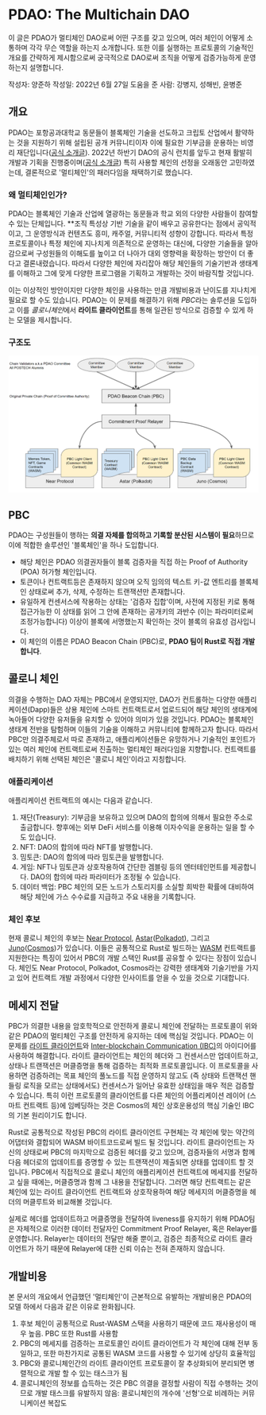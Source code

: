 # PDAO: The Multichain DAO

이 글은 PDAO가 멀티체인 DAO로써 어떤 구조를 갖고 있으며,
여러 체인이 어떻게 소통하며 각각 무슨 역할을 하는지 소개합니다.
또한 이를 실행하는 프로토콜의 기술적인 개요를 간략하게 제시함으로써
궁극적으로 DAO로써 조직을 어떻게 검증가능하게 운영하는지 설명합니다.

작성자: 양준하
작성일: 2022년 6월 27일
도움을 준 사람: 강병지, 성해빈, 윤병준

## 개요

PDAO는 포항공과대학교 동문들이 블록체인 기술을 선도하고 크립토 산업에서 활약하는 것을 지원하기 위해
설립된 공개 커뮤니티이자 이에 필요한 기부금을 운용하는 비영리 재단입니다([공식 소개글](https://github.com/postech-dao/pdao/blob/main/README.md)).
2022년 하반기 DAO의 공식 런치를 앞두고 현재 활발히 개발과 기획을 진행중이며([공식 소개글](https://github.com/postech-dao/pdao/blob/main/project-launch-orientation.md))
특히 사용할 체인의 선정을 오래동안 고민하였는데, 결론적으로 '멀티체인'의 패러다임을 채택하기로 했습니다.

### 왜 멀티체인인가?
PDAO는 블록체인 기술과 산업에 열광하는 동문들과 학교 외의 다양한 사람들이 참여할 수 있는 단체입니다.
**조직 특성상 기반 기술을 같이 배우고 공유한다는 점에서 공익적이고, 그 운영방식과 컨텐츠도 흥미, 캐주얼, 커뮤니티적 성향이 강합니다.
따라서 특정 프로토콜이나 특정 체인에 지나치게 의존적으로 운영하는 대신에,
다양한 기술들을 알아감으로써 구성원들의 이해도를 높이고 더 나아가 대외 영향력을 확장하는 방안이 더 좋다고 결론내렸습니다.
따라서 다양한 체인에 자리잡아 해당 체인들의 기술기반과 생태계를 이해하고 그에 맞게 다양한 프로그램을 기획하고 개발하는 것이 바람직할 것입니다.

이는 이상적인 방안이지만 다양한 체인을 사용하는 만큼 개발비용과 난이도를 지나치게 필요로 할 수도 있습니다.
PDAO는 이 문제를 해결하기 위해 *PBC*라는 솔루션을 도입하고 이를 *콜로니체인*에서 **라이트 클라이언트**를 통해 일관된 방식으로 검증할 수 있게 하는 모델을 제시합니다.

### 구조도
<img src="./multichain.PNG" alt="overview" width="800"/>

## PBC
PDAO는 구성원들이 행하는 **의결 자체를 합의하고 기록할 분산된 시스템이 필요**하므로 이에 적합한 솔루션인 '블록체인'을 하나 도입합니다.
- 해당 체인은 PDAO 의결권자들이 블록 검증자을 직접 하는 Proof of Authority (POA) 허가형 체인입니다.
- 토큰이나 컨트랙트등은 존재하지 않으며 오직 임의의 텍스트 키-값 엔트리를 블록체인 상태로써 추가, 삭제, 수정하는 트랜잭션만 존재합니다.
- 유일하게 컨센서스에 작용하는 상태는 '검증자 집합'이며, 사전에 지정된 키로 통해 접근가능한 이 상태를 읽어 그 안에 존재하는 공개키의 과반수 (이는 파라미터로써 조정가능합니다) 이상이 블록에 서명했는지 확인하는 것이 블록의 유효성 검사입니다.
- 이 체인의 이름은 PDAO Beacon Chain (PBC)로, **PDAO 팀이 Rust로 직접 개발합니다**.

## 콜로니 체인
의결을 수행하는 DAO 자체는 PBC에서 운영되지만, DAO가 컨트롤하는 다양한 애플리케이션(Dapp)들은
상용 체인에 스마트 컨트랙트로서 업로드되어 해당 체인의 생태계에 녹아들어 다양한 유저들을 유치할 수 있어야 의미가 있을 것입니다.
PDAO는 블록체인 생태계 전반을 탐험하며 이들의 기술을 이해하고 커뮤니티에 함께하고자 합니다.
따라서 PBC만 의결주체로서 따로 존재하고, 애플리케이션들은 유망하거나 기술적인 포인트가 있는 여러 체인에 컨트랙트로써 진출하는 멀티체인 패러다임을 지향합니다.
컨트랙트를 배치하기 위해 선택된 체인은 '콜로니 체인'이라고 지칭합니다.

### 애플리케이션
애플리케이션 컨트랙트의 예시는 다음과 같습니다.
1. 재단(Treasury): 기부금을 보유하고 있으며 DAO의 합의에 의해서 필요한 주소로 출금합니다. 향후에는 외부 DeFi 서비스를 이용해 이자수익을 운용하는 일을 할 수도 있습니다.
2. NFT: DAO의 합의에 따라 NFT를 발행합니다.
3. 밈토큰: DAO의 합의에 따라 밈토큰을 발행합니다.
4. 게임: NFT나 밈토큰과 상호작용하여 간단한 겜블링 등의 엔터테인먼트를 제공합니다. DAO의 합의에 따라 파라미터가 조정될 수 있습니다.
5. 데이터 백업: PBC 체인의 모든 노드가 스토리지를 소실할 희박한 확률에 대비하여 해당 체인에 가스 수수료를 지급하고 주요 내용을 기록합니다.

### 체인 후보
현재 콜로니 체인의 후보는 [Near Protocol](https://near.org/), [Astar](https://astar.network/)([Polkadot](https://polkadot.network/)), 그리고 [Juno](https://www.junonetwork.io/)([Cosmos](https://cosmos.network/))가 있습니다.
이들은 공통적으로 Rust로 빌드하는 [WASM](https://webassembly.org/) 컨트랙트를 지원한다는 특징이 있어서 PBC의 개발 스택인 Rust를 공유할 수 있다는 장점이 있습니다.
체인도 Near Protocol, Polkadot, Cosmos라는 강력한 생태계와 기술기반을 가지고 있어 컨트랙트 개발 과정에서 다양한 인사이트를 얻을 수 있을 것으로 기대합니다.

## 메세지 전달
PBC가 의결한 내용을 암호학적으로 안전하게 콜로니 체인에 전달하는 프로토콜이 위와 같은 PDAO의 멀티체인 구조를 안전하게 유지하는 데에 핵심일 것입니다.
PDAO는 이 문제를 [라이트 클라이언트](https://medium.com/codechain/blockchain-light-client-1171dfa1269a)와 [Inter-blockchain Communication (IBC)](https://github.com/cosmos/ibc)의 아이디어를 사용하여 해결합니다.
라이트 클라이언트는 체인의 헤더와 그 컨센서스만 업데이트하고, 상태나 트랜잭션은 머클증명을 통해 검증하는 최적화 프로토콜입니다.
이 프로토콜을 사용하면 검증하려는 목표 체인의 풀노드를 직접 운영하지 않고도 (즉 상태와 트랜잭션 핸들링 로직을 모르는 상태에서도) 컨센서스가 일어난 유효한 상태임을 매우 적은 검증할 수 있습니다.
특히 이런 프로토콜의 클라이언트를 다른 체인의 어플리케이션 레이어 (스마트 컨트랙트 등)에 임베딩하는 것은
Cosmos의 체인 상호운용성의 핵심 기술인 IBC의 기본 원리이기도 합니다.

Rust로 공통적으로 작성된 PBC의 라이트 클라이언트 구현체는 각 체인에 맞는 약간의 어댑터와 결합되어 WASM 바이트코드로써 빌드 될 것입니다.
라이트 클라이언트는 자신의 상태로써 PBC의 마지막으로 검증된 헤더를 갖고 있으며, 검증자들의 서명과 함께 다음 헤더로의 업데이트를 증명할 수 있는 트랜잭션이 제출되면 상태를 업데이트 할 것입니다.
PBC에서 직접적으로 콜로니 체인의 애플리케이션 컨트랙트에 메세지를 전달하고 싶을 때에는, 머클증명과 함께 그 내용을 전달합니다.
그러면 해당 컨트랙트는 같은 체인에 있는 라이트 클라이언트 컨트랙트와 상호작용하여 해당 메세지의 머클증명을 헤더의 머클루트와 비교해볼 것입니다.

실제로 헤더를 업데이트하고 머클증명을 전달하여 liveness를 유지하기 위해 PDAO팀은 자체적으로 이러한 데이터 전달자인 Commitment Proof Relayer, 혹은 Relayer를 운영합니다.
Relayer는 데이터의 전달만 해줄 뿐이고, 검증은 최종적으로 라이트 클라이언트가 하기 때문에 Relayer에 대한 신뢰 이슈는 전혀 존재하지 않습니다.

## 개발비용
본 문서의 개요에서 언급했던 '멀티체인'이 근본적으로 유발하는 개발비용은 PDAO의 모델 하에서 다음과 같은 이유로 완화됩니다.
1. 후보 체인이 공통적으로 Rust-WASM 스택을 사용하기 때문에 코드 재사용성이 매우 높음. PBC 또한 Rust를 사용함
2. PBC의 메세지를 검증하는 프로토콜인 라이트 클라이언트가 각 체인에 대해 전부 동일하고, 또한 마찬가지로 공통된 WASM 코드를 사용할 수 있기에 상당히 효율적임
3. PBC와 콜로니체인간의 라이트 클라이언트 프로토콜이 잘 추상화되어 분리되면 병렬적으로 개발 할 수 있는 태스크가 됨
4. 콜로니체인의 정보를 습득하는 것은 PBC 의결을 결정할 사람이 직접 수행하는 것이므로 개발 태스크를 유발하지 않음: 콜로니체인의 개수에 '선형'으로 비례하는 커뮤니케이션 복잡도
